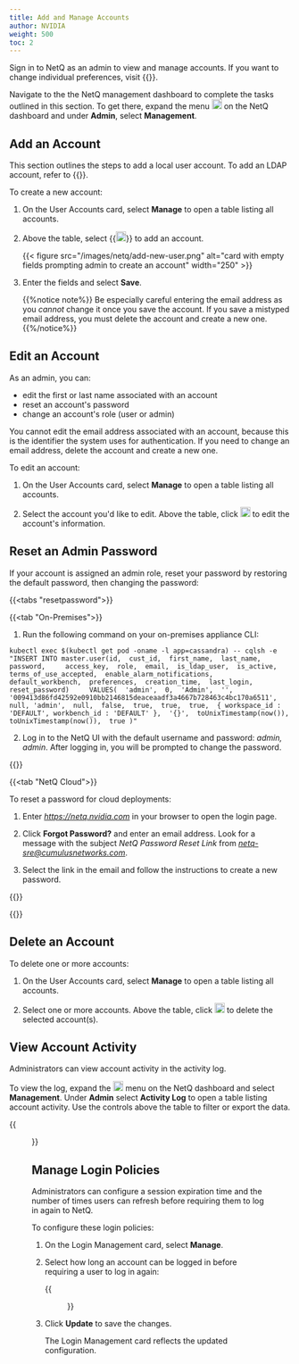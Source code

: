 ```yaml
---
title: Add and Manage Accounts
author: NVIDIA
weight: 500
toc: 2
---
```

Sign in to NetQ as an admin to view and manage accounts. If you want to change individual preferences, visit {{<link title="Set User Preferences" text="Set User Preferences">}}.

Navigate to the the NetQ management dashboard to complete the tasks outlined in this section. To get there, expand the menu <img src="https://icons.cumulusnetworks.com/01-Interface-Essential/03-Menu/navigation-menu.svg" height="18" width="18"/> on the NetQ dashboard and under **Admin**, select **Management**.

## Add an Account

This section outlines the steps to add a local user account. To add an LDAP account, refer to {{<link title="LDAP Authentication" text="LDAP Authentication">}}.

To create a new account:

1. On the User Accounts card, select **Manage** to open a table listing all accounts.

2. Above the table, select {{<img src="https://icons.cumulusnetworks.com/01-Interface-Essential/43-Remove-Add/add-circle.svg" alt="add" height="18" width="18">}} to add an account.

    {{< figure src="/images/netq/add-new-user.png" alt="card with empty fields prompting admin to create an account" width="250" >}}

3. Enter the fields and select **Save**.

    {{%notice note%}}
Be especially careful entering the email address as you *cannot* change it once you save the account. If you save a mistyped email address, you must delete the account and create a new one.
    {{%/notice%}}

## Edit an Account

As an admin, you can:
+ edit the first or last name associated with an account
+ reset an account's password
+ change an account's role (user or admin)

You cannot edit the email address associated with an account, because this is the identifier the system uses for authentication. If you need to change an email address, delete the account and create a new one.

To edit an account:

1. On the User Accounts card, select **Manage** to open a table listing all accounts.

2. Select the account you'd like to edit. Above the table, click <img src="https://icons.cumulusnetworks.com/01-Interface-Essential/22-Edit/pencil-1.svg" alt="edit" height="18" width="18"/> to edit the account's information.

## Reset an Admin Password

If your account is assigned an admin role, reset your password by restoring the default password, then changing the password:

{{<tabs "resetpassword">}}

{{<tab "On-Premises">}}

1. Run the following command on your on-premises appliance CLI:

```
kubectl exec $(kubectl get pod -oname -l app=cassandra) -- cqlsh -e "INSERT INTO master.user(id,  cust_id,  first_name,  last_name,  password,     access_key,  role,  email,  is_ldap_user,  is_active,  terms_of_use_accepted,  enable_alarm_notifications,  default_workbench,  preferences,  creation_time,  last_login,  reset_password)     VALUES(  'admin',  0,  'Admin',  '',  '009413d86fd42592e0910bb2146815deaceaadf3a4667b728463c4bc170a6511',     null, 'admin',  null,  false,  true,  true,  true,  { workspace_id : 'DEFAULT', workbench_id : 'DEFAULT' },  '{}',  toUnixTimestamp(now()),  toUnixTimestamp(now()),  true )"
```

2. Log in to the NetQ UI with the default username and password: *admin, admin*. After logging in, you will be prompted to change the password. 

{{</tab>}}

{{<tab "NetQ Cloud">}}

To reset a password for cloud deployments:

1. Enter *https://netq.nvidia.com* in your browser to open the login page.

2. Click **Forgot Password?** and enter an email address. Look for a message with the subject *NetQ Password Reset Link* from *netq-sre@cumulusnetworks.com*.  

3. Select the link in the email and follow the instructions to create a new password. 

{{</tab>}}

{{</tabs>}}


## Delete an Account

To delete one or more accounts:

1. On the User Accounts card, select **Manage** to open a table listing all accounts.

2. Select one or more accounts. Above the table, click <img src="https://icons.cumulusnetworks.com/01-Interface-Essential/23-Delete/bin-1.svg" alt="delete" height="18" width="18"/> to delete the selected account(s).

## View Account Activity

Administrators can view account activity in the activity log.

To view the log, expand the <img src="https://icons.cumulusnetworks.com/01-Interface-Essential/03-Menu/navigation-menu.svg" alt="menu" height="18" width="18"/> menu on the NetQ dashboard and select **Management**. Under **Admin** select **Activity Log** to open a table listing account activity. Use the controls above the table to filter or export the data.

{{<figure src="/images/netq/updated-activity-log.png" alt="activity log table" width="900" >}}


## Manage Login Policies

Administrators can configure a session expiration time and the number of times users can refresh before requiring them to log in again to NetQ.

To configure these login policies:

1. On the Login Management card, select **Manage**.

2. Select how long an account can be logged in before requiring a user to log in again:

    {{<figure src="/images/netq/login-management-card.png" alt="" width="450" >}}

3. Click **Update** to save the changes.

    The Login Management card reflects the updated configuration.


